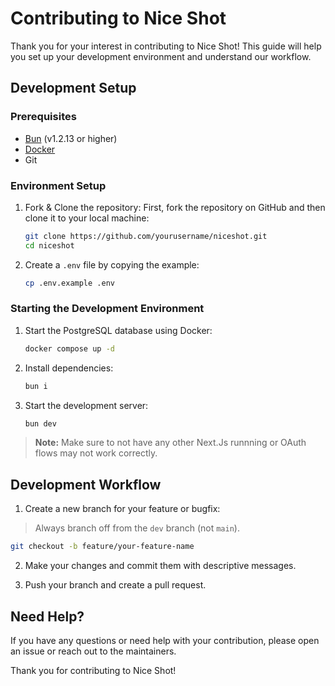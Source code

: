 # Contributing to Nice Shot

Thank you for your interest in contributing to Nice Shot! This guide will help you set up your development environment and understand our workflow.

## Development Setup

### Prerequisites

- [Bun](https://bun.sh/) (v1.2.13 or higher)
- [Docker](https://www.docker.com/get-started)
- Git

### Environment Setup

1. Fork & Clone the repository:
   First, fork the repository on GitHub and then clone it to your local machine:

   ```bash
   git clone https://github.com/yourusername/niceshot.git
   cd niceshot
   ```

2. Create a `.env` file by copying the example:

   ```bash
   cp .env.example .env
   ```

### Starting the Development Environment

1. Start the PostgreSQL database using Docker:

   ```bash
   docker compose up -d
   ```

2. Install dependencies:

   ```bash
   bun i
   ```

3. Start the development server:
   ```bash
   bun dev
   ```

> **Note:** Make sure to not have any other Next.Js runnning or OAuth flows may not work correctly.

## Development Workflow

1. Create a new branch for your feature or bugfix:

> Always branch off from the `dev` branch (not `main`).

```bash
git checkout -b feature/your-feature-name
```

2. Make your changes and commit them with descriptive messages.

3. Push your branch and create a pull request.

## Need Help?

If you have any questions or need help with your contribution, please open an issue or reach out to the maintainers.

Thank you for contributing to Nice Shot!
